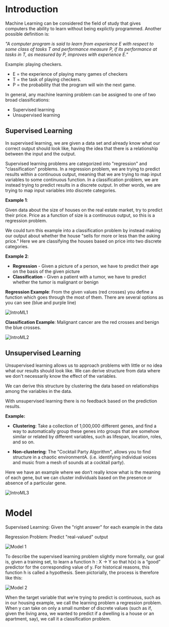 # Introduction

Machine Learning can be considered the field of study that gives computers the ability to learn without being explictly programmed. Another possible definition is:

*"A computer program is said to learn from experience E with respect to some class of tasks T and performance measure P, if its performance at tasks in T, as measured by P, improves with experience E."*

Example: playing checkers.

* E = the experience of playing many games of checkers 
* T = the task of playing checkers. 
* P = the probability that the program will win the next game.

In general, any machine learning problem can be assigned to one of two broad classifications:

* Supervised learning 
* Unsupervised learning

## Supervised Learning

In supervised learning, we are given a data set and already know what our correct output should look like, having the idea that there is a relationship between the input and the output.

Supervised learning problems are categorized into "regression" and "classification" problems. In a regression problem, we are trying to predict results within a continuous output, meaning that we are trying to map input variables to some continuous function. In a classification problem, we are instead trying to predict results in a discrete output. In other words, we are trying to map input variables into discrete categories.

**Example 1**:

Given data about the size of houses on the real estate market, try to predict their price. Price as a function of size is a continuous output, so this is a regression problem.

We could turn this example into a classification problem by instead making our output about whether the house "sells for more or less than the asking price." Here we are classifying the houses based on price into two discrete categories.

**Example 2**:

* **Regression** - Given a picture of a person, we have to predict their age on the basis of the given picture 
* **Classification** - Given a patient with a tumor, we have to predict whether the tumor is malignant or benign

**Regression Example**: From the given values (red crosses) you define a function which goes through the most of them. There are several options as you can see (blue and purple line)

![IntroML1](https://github.com/ignacio-alorre/Machine-Learning/blob/master/Concepts/Images/introML1.png)

**Classification Example**: Malignant cancer are the red crosses and benign the blue crosses.

![IntroML2](https://github.com/ignacio-alorre/Machine-Learning/blob/master/Concepts/Images/introML2.png)

## Unsupervised Learning 

Unsupervised learning allows us to approach problems with little or no idea what our results should look like. We can derive structure from data where we don't necessarily know the effect of the variables. 

We can derive this structure by clustering the data based on relationships among the variables in the data. 

With unsupervised learning there is no feedback based on the prediction results. 

**Example:**

* **Clustering**: Take a collection of 1,000,000 different genes, and find a way to automatically group these genes into groups that are somehow similar or related by different variables, such as lifespan, location, roles, and so on. 

* **Non-clustering**: The "Cocktail Party Algorithm", allows you to find structure in a chaotic environmentA. (i.e. identifying individual voices and music from a mesh of sounds at a cocktail party).

Here we have an example where we don’t really know what is the meaning of each gene, but we can cluster individuals based on the presence or absence of a particular gene.

![IntroML3](https://github.com/ignacio-alorre/Machine-Learning/blob/master/Concepts/Images/introML3.png)

# Model

Supervised Learning: Given the "right answer" for each example in the data

Regression Problem: Predict "real-valued" output

![Model 1](https://github.com/ignacio-alorre/Machine-Learning/blob/master/Concepts/Images/modelML1.png)

To describe the supervised learning problem slightly more formally, our goal is, given a training set, to learn a function h : X -> Y so that h(x) is a “good” predictor for the corresponding value of y. For historical reasons, this function h is called a hypothesis. Seen pictorially, the process is therefore like this:

![Model 2](https://github.com/ignacio-alorre/Machine-Learning/blob/master/Concepts/Images/modelML2.png)

When the target variable that we’re trying to predict is continuous, such as in our housing example, we call the learning problem a regression problem. When y can take on only a small number of discrete values (such as if, given the living area, we wanted to predict if a dwelling is a house or an apartment, say), we call it a classification problem.

